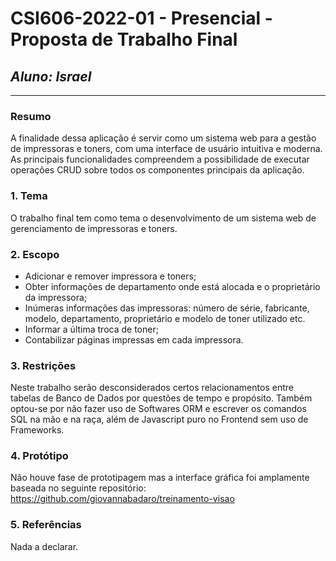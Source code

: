 # **CSI606-2022-01 - Presencial - Proposta de Trabalho Final**

## *Aluno: Israel*

--------------

<!-- Descrever um resumo sobre o trabalho. -->

### Resumo

  A finalidade dessa aplicação é servir como um sistema web para a gestão de impressoras e toners, com uma interface de usuário intuitiva e moderna. As principais funcionalidades compreendem a possibilidade de executar operações CRUD sobre todos os componentes principais da aplicação.

<!-- Apresentar o tema. -->
### 1. Tema

  O trabalho final tem como tema o desenvolvimento de um sistema web de gerenciamento de impressoras e toners.

<!-- Descrever e limitar o escopo da aplicação. -->
### 2. Escopo

  - Adicionar e remover impressora e toners;
  - Obter informações de departamento onde está alocada e o proprietário da impressora;
  - Inúmeras informações das impressoras: número de série, fabricante, modelo, departamento, proprietário e modelo de toner utilizado etc.
  - Informar a última troca de toner;
  - Contabilizar páginas impressas em cada impressora.

<!-- Apresentar restrições de funcionalidades e de escopo. -->
### 3. Restrições

  Neste trabalho serão desconsiderados certos relacionamentos entre tabelas de Banco de Dados por questões de tempo e propósito. Também optou-se por não fazer uso de Softwares ORM e escrever os comandos SQL na mão e na raça, além de Javascript puro no Frontend sem uso de Frameworks.

<!-- Construir alguns protótipos para a aplicação, disponibilizá-los no Github e descrever o que foi considerado. //-->
### 4. Protótipo

  Não houve fase de prototipagem mas a interface gráfica foi amplamente baseada no seguinte repositório: https://github.com/giovannabadaro/treinamento-visao

### 5. Referências

  Nada a declarar.
